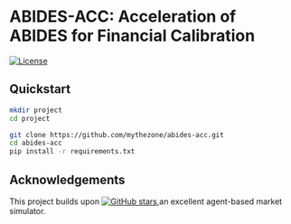 # ABIDES-ACC: Acceleration of ABIDES for Financial Calibration
[![License](https://img.shields.io/github/license/mythezone/abides-acc.svg)](https://github.com/mythezone/abides-acc/blob/main/LICENSE)




## Quickstart
```bash
mkdir project
cd project

git clone https://github.com/mythezone/abides-acc.git
cd abides-acc
pip install -r requirements.txt
```

## Acknowledgements

This project builds upon [![GitHub stars](https://img.shields.io/github/stars/abides-sim/abides.svg?style=social)](https://github.com/abides-sim/abides/stargazers),an excellent agent-based market simulator.